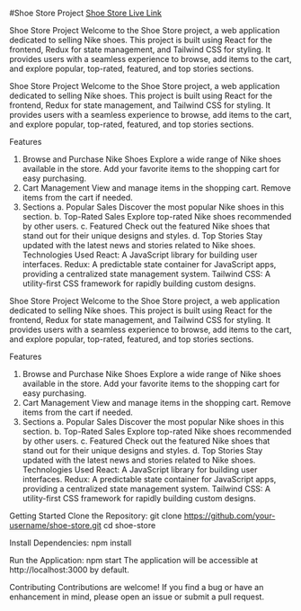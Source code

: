 #Shoe Store Project
[Shoe Store Live Link](https://shoe-store-fawn.vercel.app/)

Shoe Store Project
Welcome to the Shoe Store project, a web application dedicated to selling Nike shoes. This project is built using React for the frontend, Redux for state management, and Tailwind CSS for styling. It provides users with a seamless experience to browse, add items to the cart, and explore popular, top-rated, featured, and top stories sections.


Shoe Store Project
Welcome to the Shoe Store project, a web application dedicated to selling Nike shoes. This project is built using React for the frontend, Redux for state management, and Tailwind CSS for styling. It provides users with a seamless experience to browse, add items to the cart, and explore popular, top-rated, featured, and top stories sections.

Features
1. Browse and Purchase Nike Shoes
Explore a wide range of Nike shoes available in the store.
Add your favorite items to the shopping cart for easy purchasing.
2. Cart Management
View and manage items in the shopping cart.
Remove items from the cart if needed.
3. Sections
a. Popular Sales
Discover the most popular Nike shoes in this section.
b. Top-Rated Sales
Explore top-rated Nike shoes recommended by other users.
c. Featured
Check out the featured Nike shoes that stand out for their unique designs and styles.
d. Top Stories
Stay updated with the latest news and stories related to Nike shoes.
Technologies Used
React: A JavaScript library for building user interfaces.
Redux: A predictable state container for JavaScript apps, providing a centralized state management system.
Tailwind CSS: A utility-first CSS framework for rapidly building custom designs.


Shoe Store Project
Welcome to the Shoe Store project, a web application dedicated to selling Nike shoes. This project is built using React for the frontend, Redux for state management, and Tailwind CSS for styling. It provides users with a seamless experience to browse, add items to the cart, and explore popular, top-rated, featured, and top stories sections.

Features
1. Browse and Purchase Nike Shoes
Explore a wide range of Nike shoes available in the store.
Add your favorite items to the shopping cart for easy purchasing.
2. Cart Management
View and manage items in the shopping cart.
Remove items from the cart if needed.
3. Sections
a. Popular Sales
Discover the most popular Nike shoes in this section.
b. Top-Rated Sales
Explore top-rated Nike shoes recommended by other users.
c. Featured
Check out the featured Nike shoes that stand out for their unique designs and styles.
d. Top Stories
Stay updated with the latest news and stories related to Nike shoes.
Technologies Used
React: A JavaScript library for building user interfaces.
Redux: A predictable state container for JavaScript apps, providing a centralized state management system.
Tailwind CSS: A utility-first CSS framework for rapidly building custom designs.


Getting Started
Clone the Repository:
git clone https://github.com/your-username/shoe-store.git
cd shoe-store

Install Dependencies:
npm install

Run the Application:
npm start
The application will be accessible at http://localhost:3000 by default.

Contributing
Contributions are welcome! If you find a bug or have an enhancement in mind, please open an issue or submit a pull request.
